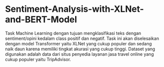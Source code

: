 # Sentiment-Analysis-with-XLNet-and-BERT-Model
Task Machine Learning dengan tujuan mengklasifikasi teks dengan sentiment/opini kedalam class positif dan negatif. Task ini akan diselesaikan dengan model Transformer yaitu XLNet yang cukup populer dan sedang naik daun karena memiliki tingkat akurasi yang cukup tinggi. Dataset yang digunakan adalah data dari situs penyedia layanan jasa travel online yang cukup populer yaitu TripAdvisor.
